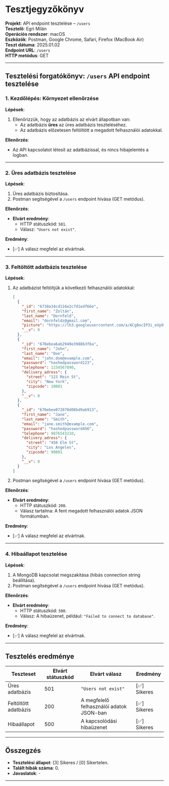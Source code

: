 
# Tesztjegyzőkönyv

**Projekt**: API endpoint tesztelése – `/users`  
**Tesztelő**: Egri Milán  
**Operációs rendszer**: macOS  
**Eszközök**: Postman, Google Chrome, Safari, Firefox (MacBook Air)  
**Teszt dátuma**: 2025.01.02  
**Endpoint URL**: `/users`  
**HTTP metódus**: GET  

---

## Tesztelési forgatókönyv: `/users` API endpoint tesztelése  

### 1. Kezdőlépés: Környezet ellenőrzése  

**Lépések**:
1. Ellenőrizzük, hogy az adatbázis az elvárt állapotban van:  
   - Az adatbázis **üres** az üres adatbázis teszteléséhez.
   - Az adatbázis előzetesen feltöltött a megadott felhasználói adatokkal.  

**Ellenőrzés**:
- Az API kapcsolatot létesít az adatbázissal, és nincs hibajelentés a logban.  

---

### 2. Üres adatbázis tesztelése  

**Lépések**:
1. Üres adatbázis biztosítása.
2. Postman segítségével a `/users` endpoint hívása (GET metódus).  

**Ellenőrzés**:
- **Elvárt eredmény**:  
  - HTTP státuszkód: `501`.  
  - Válasz: `"Users not exist"`.  

**Eredmény**:
- [✅] A válasz megfelel az elvártnak.  

---

### 3. Feltöltött adatbázis tesztelése  

**Lépések**:
1. Az adatbázist feltöltjük a következő felhasználói adatokkal:
   ```json
   [
     {
       "_id": "6730a34cd116e2c7d1edf66e",
       "first_name": "Zoltán",
       "last_name": "Dornfeld",
       "email": "dornfeldz@gmail.com",
       "picture": "https://lh3.googleusercontent.com/a/ACg8ocIP3i_oVp9l6cwDwHv97kxQfn_ZxEfyO7OhJRg78d300IAWCw4iXQ=s96-c",
       "__v": 0
     },
     {
       "_id": "670ebea6ab2949e3988b3f6a",
       "first_name": "John",
       "last_name": "Doe",
       "email": "john.doe@example.com",
       "password": "hashedpassword123",
       "telephone": 1234567890,
       "delivery_adress": {
         "street": "123 Main St",
         "city": "New York",
         "zipcode": 10001
       },
       "__v": 0
     },
     {
       "_id": "670ebee072078d08bd9ab913",
       "first_name": "Jane",
       "last_name": "Smith",
       "email": "jane.smith@example.com",
       "password": "hashedpassword456",
       "telephone": 9876543210,
       "delivery_adress": {
         "street": "456 Elm St",
         "city": "Los Angeles",
         "zipcode": 90001
       },
       "__v": 0
     }
   ]
   ```
2. Postman segítségével a `/users` endpoint hívása (GET metódus).  

**Ellenőrzés**:
- **Elvárt eredmény**:  
  - HTTP státuszkód: `200`.  
  - Válasz tartalma: A fent megadott felhasználói adatok JSON formátumban.  

**Eredmény**:
- [✅] A válasz megfelel az elvártnak.  

---

### 4. Hibaállapot tesztelése  

**Lépések**:
1. A MongoDB kapcsolat megszakítása (hibás connection string beállítása).  
2. Postman segítségével a `/users` endpoint hívása (GET metódus).  

**Ellenőrzés**:
- **Elvárt eredmény**:  
  - HTTP státuszkód: `500`.  
  - Válasz: A hibaüzenet, például: `"Failed to connect to database"`.  

**Eredmény**:
- [✅] A válasz megfelel az elvártnak.  

---

## Tesztelés eredménye  

| Teszteset              | Elvárt státuszkód | Elvárt válasz                            | Eredmény      |
|------------------------|-------------------|------------------------------------------|---------------|
| Üres adatbázis        | 501               | `"Users not exist"`                      | [✅] Sikeres   |
| Feltöltött adatbázis   | 200               | A megfelelő felhasználói adatok JSON-ban | [✅] Sikeres   |
| Hibaállapot           | 500               | A kapcsolódási hibaüzenet               | [✅] Sikeres   |

---

## Összegzés  

- **Tesztelési állapot**: [3] Sikeres / [0] Sikertelen.  
- **Talált hibák száma**: 0.  
- **Javaslatok**: -

---
